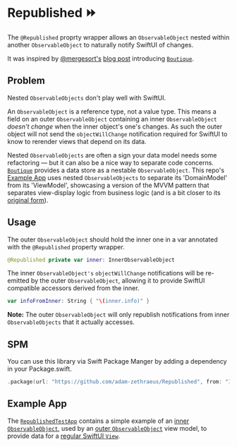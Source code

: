 # Republished ⏩

The `@Republished` proprty wrapper allows an `ObservableObject` nested
within another `ObservableObject` to naturally notify SwiftUI of changes.

It was inspired by [@mergesort's](https://github.com/mergesort) [blog post](https://build.ms/2022/06/22/model-view-controller-store/) introducing [`Boutique`](https://github.com/mergesort/Boutique).

## Problem
Nested `ObservableObjects` don't play well with SwiftUI.

An `ObservableObject` is a reference type, not a value type. This means a field on an outer `ObservableObject` containing an inner `ObservableObject` *doesn't change* when the inner object's one's changes. As such the outer object will not send the `objectWillChange` notification required for SwiftUI to know to rerender views that depend on its data.

Nested `ObservableObjects` are often a sign your data model needs some refactoring — but it can also be a nice way to separate code concerns. [`Boutique`](https://github.com/mergesort/Boutique) provides a data store as a nestable `ObservableObject`. This repo's [Example App](https://github.com/adam-zethraeus/Republished/tree/main/RepublishTestApp.swiftpm) uses nested `ObservableObjects` to separate its 'DomainModel' from its 'ViewModel', showcasing a version of the MVVM pattern that separates view-display logic from business logic (and is a bit closer to its [original form](https://docs.microsoft.com/en-us/xamarin/xamarin-forms/enterprise-application-patterns/mvvm)).

## Usage

The outer `ObservableObject` should hold the inner one in a var annotated
with the `@Republished` property wrapper.

```swift
@Republished private var inner: InnerObservableObject
```

The inner `ObservableObject's` `objectWillChange` notifications will be 
re-emitted by the outer `ObservableObject`, allowing it to provide SwiftUI
compatible accessors derived from the inner.

```swift
var infoFromInner: String { "\(inner.info)" }
```

**Note:** The outer `ObservableObject` will only republish notifications
from inner `ObservableObjects` that it actually accesses.

## SPM

You can use this library via Swift Package Manger by adding a dependency in your Package.swift.

```swift
.package(url: "https://github.com/adam-zethraeus/Republished", from: "1.0.1")
```

## Example App
The [`RepublishedTestApp`](https://github.com/adam-zethraeus/Republished/tree/main/RepublishTestApp.swiftpm) contains a simple example of an [inner `ObservableObject`](https://github.com/adam-zethraeus/Republished/blob/main/RepublishTestApp.swiftpm/App/DomainModel.swift), used by an [outer `ObservableObject`](https://github.com/adam-zethraeus/Republished/blob/main/RepublishTestApp.swiftpm/App/ViewModel.swift) view model, to provide data for a [regular SwiftUI `View`](https://github.com/adam-zethraeus/Republished/blob/main/RepublishTestApp.swiftpm/App/Views/ContentView.swift).
